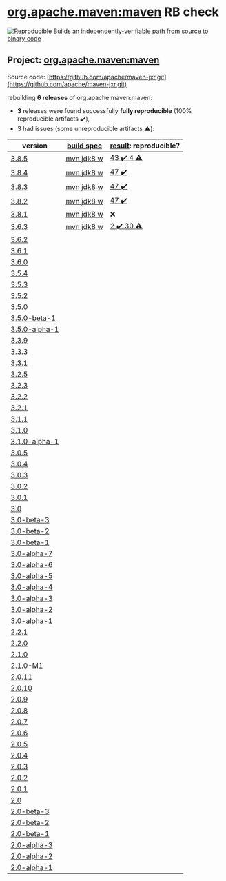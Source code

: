 [org.apache.maven:maven](https://search.maven.org/artifact/org.apache.maven/maven/) RB check
=======

[![Reproducible Builds](https://reproducible-builds.org/images/logos/rb.svg) an independently-verifiable path from source to binary code](https://reproducible-builds.org/)

## Project: [org.apache.maven:maven](https://search.maven.org/artifact/org.apache.maven/maven/)

Source code: [https://github.com/apache/maven-jxr.git](https://github.com/apache/maven-jxr.git)

rebuilding **6 releases** of org.apache.maven:maven:
- **3** releases were found successfully **fully reproducible** (100% reproducible artifacts :heavy_check_mark:),
- 3 had issues (some unreproducible artifacts :warning:):

| version | [build spec](BUILDSPEC.md) | [result](https://reproducible-builds.org/docs/jvm/): reproducible? |
| -- | --------- | ------ |
| [3.8.5](https://search.maven.org/artifact/org.apache.maven/maven/3.8.5/pom) | [mvn jdk8 w](maven-3.8.5.buildspec) | [43 :heavy_check_mark:  4 :warning:](maven-3.8.5.buildcompare) |
| [3.8.4](https://search.maven.org/artifact/org.apache.maven/maven/3.8.4/pom) | [mvn jdk8 w](maven-3.8.4.buildspec) | [47 :heavy_check_mark: ](maven-3.8.4.buildcompare) |
| [3.8.3](https://search.maven.org/artifact/org.apache.maven/maven/3.8.3/pom) | [mvn jdk8 w](maven-3.8.3.buildspec) | [47 :heavy_check_mark: ](maven-3.8.3.buildcompare) |
| [3.8.2](https://search.maven.org/artifact/org.apache.maven/maven/3.8.2/pom) | [mvn jdk8 w](maven-3.8.2.buildspec) | [47 :heavy_check_mark: ](maven-3.8.2.buildcompare) |
| [3.8.1](https://search.maven.org/artifact/org.apache.maven/maven/3.8.1/pom) | [mvn jdk8 w](maven-3.8.1.buildspec) | :x: |
| [3.6.3](https://search.maven.org/artifact/org.apache.maven/maven/3.6.3/pom) | [mvn jdk8 w](maven-3.6.3.buildspec) | [2 :heavy_check_mark:  30 :warning:](apache-maven-3.6.3.buildcompare) |
| [3.6.2](https://search.maven.org/artifact/org.apache.maven/maven/3.6.2/pom) | | |
| [3.6.1](https://search.maven.org/artifact/org.apache.maven/maven/3.6.1/pom) | | |
| [3.6.0](https://search.maven.org/artifact/org.apache.maven/maven/3.6.0/pom) | | |
| [3.5.4](https://search.maven.org/artifact/org.apache.maven/maven/3.5.4/pom) | | |
| [3.5.3](https://search.maven.org/artifact/org.apache.maven/maven/3.5.3/pom) | | |
| [3.5.2](https://search.maven.org/artifact/org.apache.maven/maven/3.5.2/pom) | | |
| [3.5.0](https://search.maven.org/artifact/org.apache.maven/maven/3.5.0/pom) | | |
| [3.5.0-beta-1](https://search.maven.org/artifact/org.apache.maven/maven/3.5.0-beta-1/pom) | | |
| [3.5.0-alpha-1](https://search.maven.org/artifact/org.apache.maven/maven/3.5.0-alpha-1/pom) | | |
| [3.3.9](https://search.maven.org/artifact/org.apache.maven/maven/3.3.9/pom) | | |
| [3.3.3](https://search.maven.org/artifact/org.apache.maven/maven/3.3.3/pom) | | |
| [3.3.1](https://search.maven.org/artifact/org.apache.maven/maven/3.3.1/pom) | | |
| [3.2.5](https://search.maven.org/artifact/org.apache.maven/maven/3.2.5/pom) | | |
| [3.2.3](https://search.maven.org/artifact/org.apache.maven/maven/3.2.3/pom) | | |
| [3.2.2](https://search.maven.org/artifact/org.apache.maven/maven/3.2.2/pom) | | |
| [3.2.1](https://search.maven.org/artifact/org.apache.maven/maven/3.2.1/pom) | | |
| [3.1.1](https://search.maven.org/artifact/org.apache.maven/maven/3.1.1/pom) | | |
| [3.1.0](https://search.maven.org/artifact/org.apache.maven/maven/3.1.0/pom) | | |
| [3.1.0-alpha-1](https://search.maven.org/artifact/org.apache.maven/maven/3.1.0-alpha-1/pom) | | |
| [3.0.5](https://search.maven.org/artifact/org.apache.maven/maven/3.0.5/pom) | | |
| [3.0.4](https://search.maven.org/artifact/org.apache.maven/maven/3.0.4/pom) | | |
| [3.0.3](https://search.maven.org/artifact/org.apache.maven/maven/3.0.3/pom) | | |
| [3.0.2](https://search.maven.org/artifact/org.apache.maven/maven/3.0.2/pom) | | |
| [3.0.1](https://search.maven.org/artifact/org.apache.maven/maven/3.0.1/pom) | | |
| [3.0](https://search.maven.org/artifact/org.apache.maven/maven/3.0/pom) | | |
| [3.0-beta-3](https://search.maven.org/artifact/org.apache.maven/maven/3.0-beta-3/pom) | | |
| [3.0-beta-2](https://search.maven.org/artifact/org.apache.maven/maven/3.0-beta-2/pom) | | |
| [3.0-beta-1](https://search.maven.org/artifact/org.apache.maven/maven/3.0-beta-1/pom) | | |
| [3.0-alpha-7](https://search.maven.org/artifact/org.apache.maven/maven/3.0-alpha-7/pom) | | |
| [3.0-alpha-6](https://search.maven.org/artifact/org.apache.maven/maven/3.0-alpha-6/pom) | | |
| [3.0-alpha-5](https://search.maven.org/artifact/org.apache.maven/maven/3.0-alpha-5/pom) | | |
| [3.0-alpha-4](https://search.maven.org/artifact/org.apache.maven/maven/3.0-alpha-4/pom) | | |
| [3.0-alpha-3](https://search.maven.org/artifact/org.apache.maven/maven/3.0-alpha-3/pom) | | |
| [3.0-alpha-2](https://search.maven.org/artifact/org.apache.maven/maven/3.0-alpha-2/pom) | | |
| [3.0-alpha-1](https://search.maven.org/artifact/org.apache.maven/maven/3.0-alpha-1/pom) | | |
| [2.2.1](https://search.maven.org/artifact/org.apache.maven/maven/2.2.1/pom) | | |
| [2.2.0](https://search.maven.org/artifact/org.apache.maven/maven/2.2.0/pom) | | |
| [2.1.0](https://search.maven.org/artifact/org.apache.maven/maven/2.1.0/pom) | | |
| [2.1.0-M1](https://search.maven.org/artifact/org.apache.maven/maven/2.1.0-M1/pom) | | |
| [2.0.11](https://search.maven.org/artifact/org.apache.maven/maven/2.0.11/pom) | | |
| [2.0.10](https://search.maven.org/artifact/org.apache.maven/maven/2.0.10/pom) | | |
| [2.0.9](https://search.maven.org/artifact/org.apache.maven/maven/2.0.9/pom) | | |
| [2.0.8](https://search.maven.org/artifact/org.apache.maven/maven/2.0.8/pom) | | |
| [2.0.7](https://search.maven.org/artifact/org.apache.maven/maven/2.0.7/pom) | | |
| [2.0.6](https://search.maven.org/artifact/org.apache.maven/maven/2.0.6/pom) | | |
| [2.0.5](https://search.maven.org/artifact/org.apache.maven/maven/2.0.5/pom) | | |
| [2.0.4](https://search.maven.org/artifact/org.apache.maven/maven/2.0.4/pom) | | |
| [2.0.3](https://search.maven.org/artifact/org.apache.maven/maven/2.0.3/pom) | | |
| [2.0.2](https://search.maven.org/artifact/org.apache.maven/maven/2.0.2/pom) | | |
| [2.0.1](https://search.maven.org/artifact/org.apache.maven/maven/2.0.1/pom) | | |
| [2.0](https://search.maven.org/artifact/org.apache.maven/maven/2.0/pom) | | |
| [2.0-beta-3](https://search.maven.org/artifact/org.apache.maven/maven/2.0-beta-3/pom) | | |
| [2.0-beta-2](https://search.maven.org/artifact/org.apache.maven/maven/2.0-beta-2/pom) | | |
| [2.0-beta-1](https://search.maven.org/artifact/org.apache.maven/maven/2.0-beta-1/pom) | | |
| [2.0-alpha-3](https://search.maven.org/artifact/org.apache.maven/maven/2.0-alpha-3/pom) | | |
| [2.0-alpha-2](https://search.maven.org/artifact/org.apache.maven/maven/2.0-alpha-2/pom) | | |
| [2.0-alpha-1](https://search.maven.org/artifact/org.apache.maven/maven/2.0-alpha-1/pom) | | |
